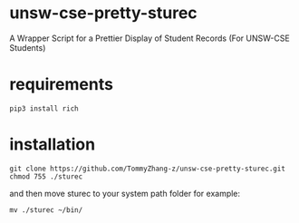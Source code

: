 # unsw-cse-pretty-sturec
A Wrapper Script for a Prettier Display of Student Records (For UNSW-CSE Students)

# requirements
```
pip3 install rich
```

# installation
```
git clone https://github.com/TommyZhang-z/unsw-cse-pretty-sturec.git
chmod 755 ./sturec
```
and then move sturec to your system path folder
for example:
```
mv ./sturec ~/bin/
```
